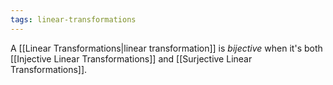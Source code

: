 ```yaml
---
tags: linear-transformations
---
```

A [[Linear Transformations|linear transformation]] is *bijective* when it's both [[Injective Linear Transformations]] and [[Surjective Linear Transformations]].
